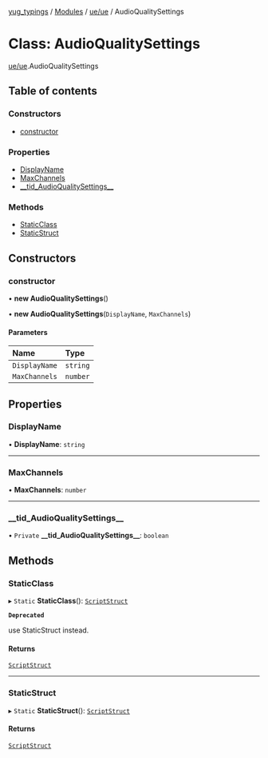 [yug_typings](../README.md) / [Modules](../modules.md) / [ue/ue](../modules/ue_ue.md) / AudioQualitySettings

# Class: AudioQualitySettings

[ue/ue](../modules/ue_ue.md).AudioQualitySettings

## Table of contents

### Constructors

- [constructor](ue_ue.AudioQualitySettings.md#constructor)

### Properties

- [DisplayName](ue_ue.AudioQualitySettings.md#displayname)
- [MaxChannels](ue_ue.AudioQualitySettings.md#maxchannels)
- [\_\_tid\_AudioQualitySettings\_\_](ue_ue.AudioQualitySettings.md#__tid_audioqualitysettings__)

### Methods

- [StaticClass](ue_ue.AudioQualitySettings.md#staticclass)
- [StaticStruct](ue_ue.AudioQualitySettings.md#staticstruct)

## Constructors

### constructor

• **new AudioQualitySettings**()

• **new AudioQualitySettings**(`DisplayName`, `MaxChannels`)

#### Parameters

| Name | Type |
| :------ | :------ |
| `DisplayName` | `string` |
| `MaxChannels` | `number` |

## Properties

### DisplayName

• **DisplayName**: `string`

___

### MaxChannels

• **MaxChannels**: `number`

___

### \_\_tid\_AudioQualitySettings\_\_

• `Private` **\_\_tid\_AudioQualitySettings\_\_**: `boolean`

## Methods

### StaticClass

▸ `Static` **StaticClass**(): [`ScriptStruct`](ue_ue.ScriptStruct.md)

**`Deprecated`**

use StaticStruct instead.

#### Returns

[`ScriptStruct`](ue_ue.ScriptStruct.md)

___

### StaticStruct

▸ `Static` **StaticStruct**(): [`ScriptStruct`](ue_ue.ScriptStruct.md)

#### Returns

[`ScriptStruct`](ue_ue.ScriptStruct.md)
